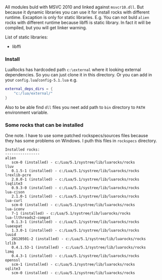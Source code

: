 
All modules buld with MSVC 2010 and linked against `msvcr10.dll`.
But because it dynamic libraries you can use it for install rocks
with different runtime. Excaption is only for static libraries.
E.g. You can not buld `alien` rocks with different runtime because
libffi is static library. In fact it will be compiled, but you will 
get linker warning.

List of static libraries:
 * libffi

### Install
LuaRocks has hardcoded path `c:\external` where it looking external
dependencies. So you can just clone it in this directory. Or you can
add in your `config.lua`/`config-5.1.lua` e.g.
```Lua
external_deps_dirs = {
    "c:/lua/external/"
}
```
Also to be able find `dll` files you neet add path to `bin` directory to
`PATH` environment variable.

### Some rocks that can be installed

One note. I have to use some patched rockspecs/sources files because they
has some problems on Windows. I puth this files in `rockspecs` directory.

```
Installed rocks:
----------------
alien
   scm-0 (installed) - c:/Lua/5.1/systree/lib/luarocks/rocks
lluv
   0.1.5-1 (installed) - c:/Lua/5.1/systree/lib/luarocks/rocks
lrexlib-pcre
   2.8.0-1 (installed) - c:/Lua/5.1/systree/lib/luarocks/rocks
lsqlite3
   0.9.3-0 (installed) - c:/Lua/5.1/systree/lib/luarocks/rocks
lua-cjson
   2.1.0-1 (installed) - c:/Lua/5.1/systree/lib/luarocks/rocks
lua-curl
   scm-0 (installed) - c:/Lua/5.1/systree/lib/luarocks/rocks
lua-iconv
   7-1 (installed) - c:/Lua/5.1/systree/lib/luarocks/rocks
lua-llthreads2-compat
   0.1.3-1 (installed) - c:/Lua/5.1/systree/lib/luarocks/rocks
luaexpat
   1.3.0-1 (installed) - c:/Lua/5.1/systree/lib/luarocks/rocks
luuid
   20120501-2 (installed) - c:/Lua/5.1/systree/lib/luarocks/rocks
lzlib
   0.4.1.53-1 (installed) - c:/Lua/5.1/systree/lib/luarocks/rocks
lzmq
   0.4.3-1 (installed) - c:/Lua/5.1/systree/lib/luarocks/rocks
openssl
   scm-1 (installed) - c:/Lua/5.1/systree/lib/luarocks/rocks
sqlite3
   scm-0 (installed) - c:/Lua/5.1/systree/lib/luarocks/rocks
```